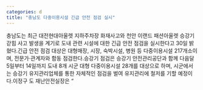 ```yaml
---
categories: d
title: "충남도 다중이용시설 긴급 안전 점검 실시"
---
```

충남도는 최근 대전현대아울렛 지하주차장 화재사고와 천안 이랜드 패션아울렛 승강기 갇힘 사고 발생을 계기로 도내 관련 시설에 대한 긴급 안전 점검을 실시한다고 30일 밝혔다.긴급 안전 점검 대상은 대형매장, 시장, 숙박시설, 병원 등 다중이용시설 217개소이며, 전문가·관계자와 함동 점검한다.승강기 점검은 승강기 안전관리공단과 함께 다음달 5일부터 14일까지 도내 8개 시군 대형 다중이용시설 28개를 대상으로 하며, 시군에서는 승강기 유지관리업체를 통한 자체적인 점검을 벌여 유지관리에 철저를 기할 예정이다.이정구 도 재난안전실장은 “